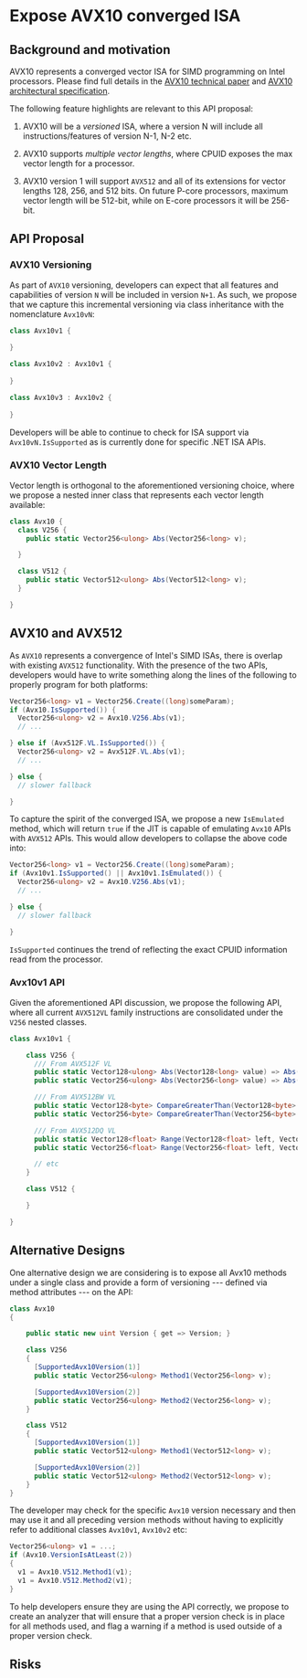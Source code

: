 # Expose AVX10 converged ISA

## Background and motivation

AVX10 represents a converged vector ISA for SIMD programming on Intel processors.  Please find full details in the [AVX10 technical paper](https://cdrdv2.intel.com/v1/dl/getContent/784343) and [AVX10 architectural specification](https://cdrdv2.intel.com/v1/dl/getContent/784267).

The following feature highlights are relevant to this API proposal:

1. AVX10 will be a _versioned_ ISA, where a version N will include all instructions/features of version N-1, N-2 etc. 

2. AVX10 supports _multiple vector lengths_, where CPUID exposes the max vector length for a processor.

3. AVX10 version 1 will support `AVX512` and all of its extensions for vector lengths 128, 256, and 512 bits. On future P-core processors, maximum vector length will be 512-bit, while on E-core processors it will be 256-bit.

## API Proposal

### AVX10 Versioning

As part of `AVX10` versioning, developers can expect that all features and capabilities of version `N` will be included in version `N+1`. As such, we propose that we capture this incremental versioning via class inheritance with the nomenclature `Avx10vN`: 

```C#
class Avx10v1 {
  
}

class Avx10v2 : Avx10v1 {
  
}

class Avx10v3 : Avx10v2 {
  
}
```

Developers will be able to continue to check for ISA support via `Avx10vN.IsSupported` as is currently done for specific .NET ISA APIs.

### AVX10 Vector Length

Vector length is orthogonal to the aforementioned versioning choice, where we propose a nested inner class that represents each vector length available:

```C#
class Avx10 {
  class V256 { 
    public static Vector256<ulong> Abs(Vector256<long> v);

  }

  class V512 {
    public static Vector512<ulong> Abs(Vector512<long> v);
  }

}
```

## AVX10 and AVX512 

As `AVX10` represents a convergence of Intel's SIMD ISAs, there is overlap with existing `AVX512` functionality. With the presence of the two APIs, developers would have to write something along the lines of the following to properly program for both platforms:

```C#
Vector256<long> v1 = Vector256.Create((long)someParam);
if (Avx10.IsSupported()) {
  Vector256<ulong> v2 = Avx10.V256.Abs(v1);
  // ...

} else if (Avx512F.VL.IsSupported()) {
  Vector256<ulong> v2 = Avx512F.VL.Abs(v1);
  // ...

} else {
  // slower fallback  

}
```

To capture the spirit of the converged ISA, we propose a new `IsEmulated` method, which will return `true` if the JIT is capable of emulating `Avx10` APIs with `AVX512` APIs. This would allow developers to collapse the above code into:


```C#
Vector256<long> v1 = Vector256.Create((long)someParam);
if (Avx10v1.IsSupported() || Avx10v1.IsEmulated()) {
  Vector256<ulong> v2 = Avx10.V256.Abs(v1);
  // ...

} else {
  // slower fallback  

}
```

`IsSupported` continues the trend of reflecting the exact CPUID information read from the processor.

### Avx10v1 API

Given the aforementioned API discussion, we propose the following API, where all current `AVX512VL` family instructions are consolidated under the `V256` nested classes. 

```C#
class Avx10v1 {

    class V256 {
      /// From AVX512F VL
      public static Vector128<ulong> Abs(Vector128<long> value) => Abs(value);
      public static Vector256<ulong> Abs(Vector256<long> value) => Abs(value);

      /// From AVX512BW VL
      public static Vector128<byte> CompareGreaterThan(Vector128<byte> left, Vector128<byte> right) => CompareGreaterThan(left, right);
      public static Vector256<byte> CompareGreaterThan(Vector256<byte> left, Vector256<byte> right) => CompareGreaterThan(left, right);

      /// From AVX512DQ VL
      public static Vector128<float> Range(Vector128<float> left, Vector128<float> right, [ConstantExpected(Max = (byte)(0x0F))] byte control) => Range(left, right, control);
      public static Vector256<float> Range(Vector256<float> left, Vector256<float> right, [ConstantExpected(Max = (byte)(0x0F))] byte control) => Range(left, right, control);

      // etc 
    }

    class V512 {

    }

}
```

## Alternative Designs

One alternative design we are considering is to expose all Avx10 methods under a single class and provide a form of versioning --- defined via method attributes --- on the API:

```C#
class Avx10 
{

    public static new uint Version { get => Version; }

    class V256 
    {
      [SupportedAvx10Version(1)]
      public static Vector256<ulong> Method1(Vector256<long> v);

      [SupportedAvx10Version(2)]
      public static Vector256<ulong> Method2(Vector256<long> v);
    }

    class V512 
    {
      [SupportedAvx10Version(1)]
      public static Vector512<ulong> Method1(Vector512<long> v);

      [SupportedAvx10Version(2)]
      public static Vector512<ulong> Method2(Vector512<long> v);
    }
}
```

The developer may check for the specific `Avx10` version necessary and then may use it and all preceding version methods without having to explicitly refer to additional classes `Avx10v1`, `Avx10v2` etc:

```C#
Vector256<ulong> v1 = ...;
if (Avx10.VersionIsAtLeast(2))
{
  v1 = Avx10.V512.Method1(v1);
  v1 = Avx10.V512.Method2(v1);
}
```

To help developers ensure they are using the API correctly, we propose to create an analyzer that will ensure that a proper version check is in place for all methods used, and flag a warning if a method is used outside of a proper version check.

## Risks